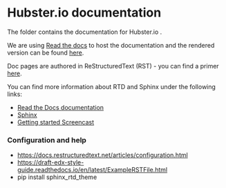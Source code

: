 # Hubster.io documentation

The folder contains the documentation for Hubster.io .

We are using [Read the docs](https://readthedocs.org/) to host the documentation and the rendered version
can be found [here](https://hubster.readthedocs.io).

Doc pages are authored in ReStructuredText (RST) - you can find a primer [here](http://www.sphinx-doc.org/en/stable/rest.html).

You can find more information about RTD and Sphinx under the following links:

* [Read the Docs documentation](https://docs.readthedocs.io/en/latest/index.html)
* [Sphinx](http://www.sphinx-doc.org/)
* [Getting started Screencast](https://www.youtube.com/watch?feature=player_embedded&v=oJsUvBQyHBs)

### Configuration and help 
* https://docs.restructuredtext.net/articles/configuration.html
* https://draft-edx-style-guide.readthedocs.io/en/latest/ExampleRSTFile.html
* pip install sphinx_rtd_theme




